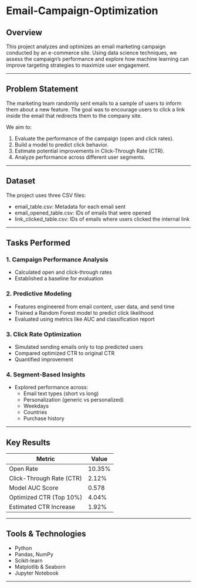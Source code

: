 # Email-Campaign-Optimization


## Overview

This project analyzes and optimizes an email marketing campaign conducted by an e-commerce site. Using data science techniques, we assess the campaign’s performance and explore how machine learning can improve targeting strategies to maximize user engagement.

---

##  Problem Statement

The marketing team randomly sent emails to a sample of users to inform them about a new feature. The goal was to encourage users to click a link inside the email that redirects them to the company site.

We aim to:
1. Evaluate the performance of the campaign (open and click rates).
2. Build a model to predict click behavior.
3. Estimate potential improvements in Click-Through Rate (CTR).
4. Analyze performance across different user segments.

---

##  Dataset

The project uses three CSV files:

- email_table.csv: Metadata for each email sent
- email_opened_table.csv: IDs of emails that were opened
- link_clicked_table.csv: IDs of emails where users clicked the internal link

---

##  Tasks Performed

###  1. Campaign Performance Analysis
- Calculated open and click-through rates
- Established a baseline for evaluation

###  2. Predictive Modeling
- Features engineered from email content, user data, and send time
- Trained a Random Forest model to predict click likelihood
- Evaluated using metrics like AUC and classification report

###  3. Click Rate Optimization
- Simulated sending emails only to top predicted users
- Compared optimized CTR to original CTR
- Quantified improvement

###  4. Segment-Based Insights
- Explored performance across:
  - Email text types (short vs long)
  - Personalization (generic vs personalized)
  - Weekdays
  - Countries
  - Purchase history

---

##  Key Results

 Metric                  | Value     
-------------------------|-----------
 Open Rate               | 10.35%     
 Click-Through Rate (CTR)| 2.12%     
 Model AUC Score         | 0.578     
 Optimized CTR (Top 10%) | 4.04%    
 Estimated CTR Increase  | 1.92% 

---

##  Tools & Technologies

- Python
- Pandas, NumPy
- Scikit-learn
- Matplotlib & Seaborn
- Jupyter Notebook

---


